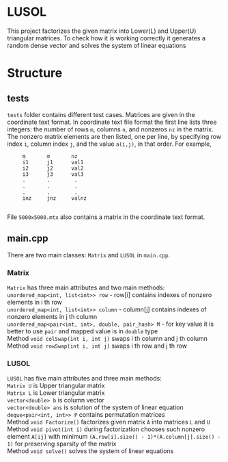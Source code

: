 # LUSOL
This project factorizes the given matrix into Lower(L) and Upper(U) triangular matrices. To check how it is working correctly it generates a random dense vector and solves the system of linear equations
# Structure

## tests
``tests`` folder contains different test cases. Matrices are given in the coordinate text format. In coordinate text file format the first line lists three integers: the number of rows `m`, columns `n`, and nonzeros `nz` in the matrix. The nonzero matrix elements are then listed, one per line, by specifying row index `i`, column index `j`, and the value `a(i,j)`, in that order. For example,

```
     m       m       nz
     i1      j1      val1
     i2      j2      val2
     i3      j3      val3
     .       .        .
     .       .        .
     .       .        .
     inz     jnz     valnz
    
```
File ``5000x5000.mtx`` also contains a matrix in the coordinate text format.
## main.cpp
There are two main classes: ``Matrix`` and ``LUSOL`` in ``main.cpp``. <br>
### Matrix
``Matrix`` has three main attributes and two main methods: <br>
``unordered_map<int, list<int>> row`` - row[i] contains indexes of nonzero elements in i th row <br>
``unordered_map<int, list<int>> column`` - column[j] contains indexes of nonzero elements in j th column <br>
``unordered_map<pair<int, int>, double, pair_hash> M`` - for key value it is better to use ``pair``  and mapped value is in ``double`` type <br>
Method ``void colSwap(int i, int j)`` swaps i th column and j th column<br>
Method ``void rowSwap(int i, int j)`` swaps i th row and j th row<br>

### LUSOL
``LUSOL`` has five main attributes and three main methods: <br>
``Matrix U`` is Upper triangular matrix <br>
``Matrix L`` is Lower triangular matrix <br>
``vector<double> b`` is column vector <br>
``vector<double> ans`` is solution of the system of linear equation <br>
``deque<pair<int, int>> P`` contains permutation matrices  <br>
Method ``void Factorize()`` factorizes given matrix ``A`` into matrices ``L`` and ``U`` <br>
Method ``void pivot(int i)`` during factorization chooses such nonzero element ``A[ij]`` with minimum ``(A.row[i].size() - 1)*(A.column[j].size() - 1)`` for preserving sparsity of the matrix<br>
Method ``void solve()`` solves the system of linear equations<br>
